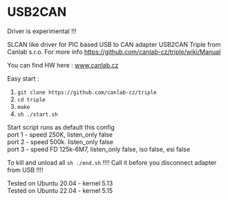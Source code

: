 # USB2CAN

Driver is experimental !!!

SLCAN like driver for PIC based USB to CAN adapter USB2CAN Triple from Canlab s.r.o.
For more info https://github.com/canlab-cz/triple/wiki/Manual

You can find HW here : www.canlab.cz

Easy start :
1. `git clone https://github.com/canlab-cz/triple`
2. `cd triple`
3. `make`
4. `sh ./start.sh`

Start script runs as default this config\
port 1 - speed 250K, listen_only false\
port 2 - speed 500k. listen_only false\
port 3 - speed FD 125k-6M7, listen_only false, iso false, esi false

To kill and unload all `sh ./end.sh` !!!!  Call it before you disconnect adapter from USB !!!!


Tested on Ubuntu 20.04 - kernel 5.13\
Tested on Ubuntu 22.04 - kernel 5.15


